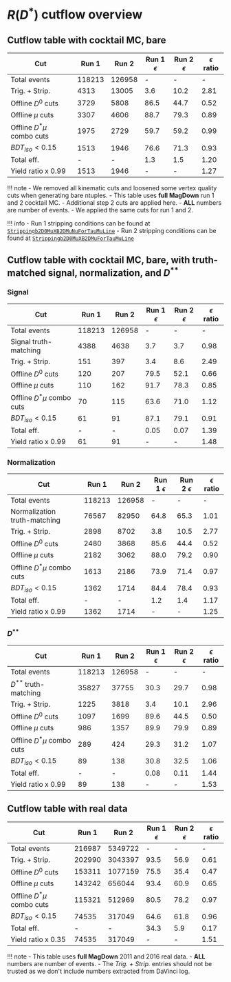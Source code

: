 # $R(D^*)$ cutflow overview

## Cutflow table with cocktail MC, bare

| Cut                          | Run 1   | Run 2   | Run 1 $\epsilon$   | Run 2 $\epsilon$   | $\epsilon$ ratio   |
|------------------------------|---------|---------|--------------------|--------------------|--------------------|
| Total events                 | 118213  | 126958  | -                  | -                  | -                  |
| Trig. + Strip.               | 4313    | 13005   | 3.6                | 10.2               | 2.81               |
| Offline $D^0$ cuts           | 3729    | 5808    | 86.5               | 44.7               | 0.52               |
| Offline $\mu$ cuts           | 3307    | 4606    | 88.7               | 79.3               | 0.89               |
| Offline $D^* \mu$ combo cuts | 1975    | 2729    | 59.7               | 59.2               | 0.99               |
| $BDT_{iso} < 0.15$           | 1513    | 1946    | 76.6               | 71.3               | 0.93               |
| Total eff.                   | -       | -       | 1.3                | 1.5                | 1.20               |
| Yield ratio x 0.99           | 1513    | 1946    | -                  | -                  | 1.27               |

!!! note
    - We removed all kinematic cuts and loosened some vertex quality cuts when generating bare ntuples.
    - This table uses **full MagDown** run 1 and 2 cocktail MC.
    - Additional step 2 cuts are applied here.
    - **ALL** numbers are number of events.
    - We applied the same cuts for run 1 and 2.

!!! info
    - Run 1 stripping conditions can be found at [`Strippingb2D0MuXB2DMuNuForTauMuLine`](http://lhcbdoc.web.cern.ch/lhcbdoc/stripping/config/stripping21/semileptonic/strippingb2d0muxb2dmunufortaumuline.html)
    - Run 2 stripping conditions can be found at [`Strippingb2D0MuXB2DMuForTauMuLine`](http://lhcbdoc.web.cern.ch/lhcbdoc/stripping/config/stripping28r2/semileptonic/strippingb2d0muxb2dmufortaumuline.html)


## Cutflow table with cocktail MC, bare, with truth-matched signal, normalization, and $D^{**}$

### Signal

| Cut                          | Run 1   | Run 2   | Run 1 $\epsilon$   | Run 2 $\epsilon$   | $\epsilon$ ratio   |
|------------------------------|---------|---------|--------------------|--------------------|--------------------|
| Total events                 | 118213  | 126958  | -                  | -                  | -                  |
| Signal truth-matching        | 4388    | 4638    | 3.7                | 3.7                | 0.98               |
| Trig. + Strip.               | 151     | 397     | 3.4                | 8.6                | 2.49               |
| Offline $D^0$ cuts           | 120     | 207     | 79.5               | 52.1               | 0.66               |
| Offline $\mu$ cuts           | 110     | 162     | 91.7               | 78.3               | 0.85               |
| Offline $D^* \mu$ combo cuts | 70      | 115     | 63.6               | 71.0               | 1.12               |
| $BDT_{iso} < 0.15$           | 61      | 91      | 87.1               | 79.1               | 0.91               |
| Total eff.                   | -       | -       | 0.05               | 0.07               | 1.39               |
| Yield ratio x 0.99           | 61      | 91      | -                  | -                  | 1.48               |

### Normalization

| Cut                          | Run 1   | Run 2   | Run 1 $\epsilon$   | Run 2 $\epsilon$   | $\epsilon$ ratio   |
|------------------------------|---------|---------|--------------------|--------------------|--------------------|
| Total events                 | 118213  | 126958  | -                  | -                  | -                  |
| Normalization truth-matching | 76567   | 82950   | 64.8               | 65.3               | 1.01               |
| Trig. + Strip.               | 2898    | 8702    | 3.8                | 10.5               | 2.77               |
| Offline $D^0$ cuts           | 2480    | 3868    | 85.6               | 44.4               | 0.52               |
| Offline $\mu$ cuts           | 2182    | 3062    | 88.0               | 79.2               | 0.90               |
| Offline $D^* \mu$ combo cuts | 1613    | 2186    | 73.9               | 71.4               | 0.97               |
| $BDT_{iso} < 0.15$           | 1362    | 1714    | 84.4               | 78.4               | 0.93               |
| Total eff.                   | -       | -       | 1.2                | 1.4                | 1.17               |
| Yield ratio x 0.99           | 1362    | 1714    | -                  | -                  | 1.25               |

### $D^{**}$

| Cut                          | Run 1   | Run 2   | Run 1 $\epsilon$   | Run 2 $\epsilon$   | $\epsilon$ ratio   |
|------------------------------|---------|---------|--------------------|--------------------|--------------------|
| Total events                 | 118213  | 126958  | -                  | -                  | -                  |
| $D^{**}$ truth-matching      | 35827   | 37755   | 30.3               | 29.7               | 0.98               |
| Trig. + Strip.               | 1225    | 3818    | 3.4                | 10.1               | 2.96               |
| Offline $D^0$ cuts           | 1097    | 1699    | 89.6               | 44.5               | 0.50               |
| Offline $\mu$ cuts           | 986     | 1357    | 89.9               | 79.9               | 0.89               |
| Offline $D^* \mu$ combo cuts | 289     | 424     | 29.3               | 31.2               | 1.07               |
| $BDT_{iso} < 0.15$           | 89      | 138     | 30.8               | 32.5               | 1.06               |
| Total eff.                   | -       | -       | 0.08               | 0.11               | 1.44               |
| Yield ratio x 0.99           | 89      | 138     | -                  | -                  | 1.53               |


## Cutflow table with real data

| Cut                          | Run 1   | Run 2   | Run 1 $\epsilon$   | Run 2 $\epsilon$   | $\epsilon$ ratio   |
|------------------------------|---------|---------|--------------------|--------------------|--------------------|
| Total events                 | 216987  | 5349722 | -                  | -                  | -                  |
| Trig. + Strip.               | 202990  | 3043397 | 93.5               | 56.9               | 0.61               |
| Offline $D^0$ cuts           | 153311  | 1077159 | 75.5               | 35.4               | 0.47               |
| Offline $\mu$ cuts           | 143242  | 656044  | 93.4               | 60.9               | 0.65               |
| Offline $D^* \mu$ combo cuts | 115321  | 512969  | 80.5               | 78.2               | 0.97               |
| $BDT_{iso} < 0.15$           | 74535   | 317049  | 64.6               | 61.8               | 0.96               |
| Total eff.                   | -       | -       | 34.3               | 5.9                | 0.17               |
| Yield ratio x 0.35           | 74535   | 317049  | -                  | -                  | 1.51               |

!!! note
    - This table uses **full MagDown** 2011 and 2016 real data.
    - **ALL** numbers are number of events.
    - The _Trig. + Strip._ entries should not be trusted as we don't include
      numbers extracted from DaVinci log.
